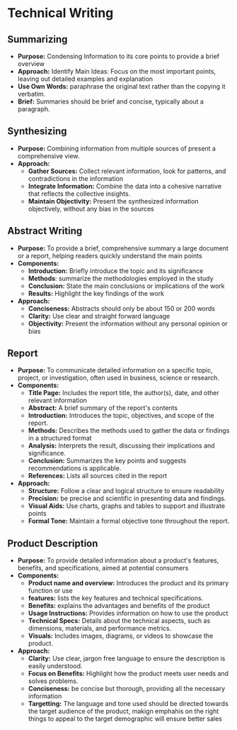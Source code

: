 # Technical Writing
## Summarizing
- **Purpose:** Condensing Information to its core points to provide a brief overview
- **Approach:** Identify Main Ideas: Focus on the most important points, leaving out detailed examples and explanation
- **Use Own Words:** paraphrase the original text rather than the copying it verbatim.
- **Brief:** Summaries should be brief and concise, typically about a paragraph.

## Synthesizing
- **Purpose:** Combining information from multiple sources of present a comprehensive view.
- **Approach:**
	- **Gather Sources:** Collect relevant information, look for patterns, and contradictions in the information
	- **Integrate Information:** Combine the data into a cohesive narrative that reflects the collective insights.
	- **Maintain Objectivity:** Present the synthesized information objectively, without any bias in the sources

## Abstract Writing
- **Purpose:** To provide a brief, comprehensive summary a large document or a report, helping readers quickly understand the main points
- **Components:**
	- **Introduction:** Briefly introduce the topic and its significance
	- **Methods**: summarize the methodologies employed in the study
	- **Conclusion:** State the main conclusions or implications of the work
	- **Results:** Highlight the key findings of the work
- **Approach:**
	- **Conciseness:** Abstracts should only be about 150 or 200 words
	- **Clarity:** Use clear and straight forward language
	- **Objectivity:** Present the information without any personal opinion or bias

## Report
- **Purpose:** To communicate detailed information on a specific topic, project, or investigation, often used in business, science or research.
- **Components:** 
	- **Title Page:** Includes the report title, the author(s), date, and other relevant information
	- **Abstract:** A brief summary of the report's contents
	- **Introduction:** Introduces the topic, objectives, and scope of the report.
	- **Methods:** Describes the methods used to gather the data or findings in a structured format
	- **Analysis:** Interprets the result, discussing their implications and significance.
	- **Conclusion:** Summarizes the key points and suggests recommendations is applicable. 
	- **References:** Lists all sources cited in the report
- **Approach:**
	- **Structure:** Follow a clear and logical structure to ensure readability
	- **Precision:** be precise and scientific in presenting data and findings.
	- **Visual Aids:** Use charts, graphs and tables to support and illustrate points
	- **Formal Tone:** Maintain a formal objective tone throughout the report.

## Product Description
- **Purpose:** To provide detailed information about a product's features, benefits, and specifications, aimed at potential consumers
- **Components:** 
	- **Product name and overview:** Introduces the product and its primary function or use
	- **features:** lists the key features and technical specifications.
	- **Benefits:** explains the advantages and benefits of the product
	- **Usage Instructions:** Provides information on how to use the product
	- **Technical Specs:** Details about the technical aspects, such as dimensions, materials, and performance metrics.
	- **Visuals:** Includes images, diagrams, or videos to showcase the product.
- **Approach:** 
	- **Clarity:** Use clear, jargon free language to ensure the description is easily understood.
	- **Focus on Benefits:** Highlight how the product meets user needs and solves problems.
	- **Conciseness:** be concise but thorough, providing all the necessary information 
	- **Targetting:** The language and tone used should be directed towards the target audience of the product, makign emphahis on the right things to appeal to the target demographic will ensure better sales